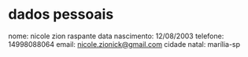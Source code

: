# dados pessoais

  nome: nicole zion raspante
  data nascimento: 12/08/2003
  telefone: 14998088064
  email: nicole.zionick@gmail.com
  cidade natal: marília-sp